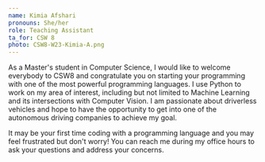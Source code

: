 ```yaml
---
name: Kimia Afshari
pronouns: She/her
role: Teaching Assistant
ta_for: CSW 8
photo: CSW8-W23-Kimia-A.png
---
```


As a Master's student in Computer Science, I would like to welcome everybody to CSW8 and congratulate you on starting your programming with one of the most powerful programming languages. I use Python to work on my area of interest, including but not limited to Machine Learning and its intersections with Computer Vision. I am passionate about driverless vehicles and hope to have the opportunity to get into one of the autonomous driving companies to achieve my goal.

It may be your first time coding with a programming language and you may feel frustrated but don't worry! You can reach me during my office hours to ask your questions and address your concerns.
